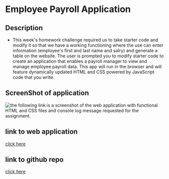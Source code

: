 # Employee Payroll Application

## Description

- This week's homework challenge required us to take starter code and modify it so that we have a working functioning where the use can enter information (employee's first and last name and salry) and generate a table on the website.  The user is prompted  you to modify starter code to create an application that enables a payroll manager to view and manage employee payroll data. This app will run in the browser and will feature dynamically updated HTML and CSS powered by JavaScript code that you write. 


## ScreenShot of application

![the following link is a screenshot of the web application with functional HTML and CSS files and console log message requested for the assignment.](.screenshot-payroll.png)


## link to web application
[click here](https://joelhansenmn.github.io/professional_portfolio/)


## link to github repo 
[click here](https://github.com/JoelhansenMN/professional_portfolio/tree/master)
